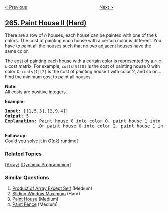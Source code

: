 <!--|This file generated by command(leetcode description); DO NOT EDIT.    |-->
<!--+----------------------------------------------------------------------+-->
<!--|@author    awesee <openset.wang@gmail.com>                           |-->
<!--|@link      https://github.com/awesee                                 |-->
<!--|@home      https://github.com/awesee/leetcode                        |-->
<!--+----------------------------------------------------------------------+-->

[< Previous](../ugly-number-ii "Ugly Number II")
　　　　　　　　　　　　　　　　
[Next >](../palindrome-permutation "Palindrome Permutation")

## [265. Paint House II (Hard)](https://leetcode.com/problems/paint-house-ii "粉刷房子 II")

<p>There are a row of <i>n</i> houses, each house can be painted with one of the <i>k</i> colors. The cost of painting each house with a certain color is different. You have to paint all the houses such that no two adjacent houses have the same color.</p>

<p>The cost of painting each house with a certain color is represented by a <code><i>n</i> x <i>k</i></code> cost matrix. For example, <code>costs[0][0]</code> is the cost of painting house 0 with color 0; <code>costs[1][2]</code> is the cost of painting house 1 with color 2, and so on... Find the minimum cost to paint all houses.</p>

<p><b>Note:</b><br />
All costs are positive integers.</p>

<p><strong>Example:</strong></p>

<pre>
<strong>Input:</strong> [[1,5,3],[2,9,4]]
<strong>Output:</strong> 5
<strong>Explanation: </strong>Paint house 0 into color 0, paint house 1 into color 2. Minimum cost: 1 + 4 = 5; 
&nbsp;            Or paint house 0 into color 2, paint house 1 into color 0. Minimum cost: 3 + 2 = 5. 
</pre>

<p><b>Follow up:</b><br />
Could you solve it in <i>O</i>(<i>nk</i>) runtime?</p>

### Related Topics
  [[Array](../../tag/array/README.md)]
  [[Dynamic Programming](../../tag/dynamic-programming/README.md)]

### Similar Questions
  1. [Product of Array Except Self](../product-of-array-except-self) (Medium)
  1. [Sliding Window Maximum](../sliding-window-maximum) (Hard)
  1. [Paint House](../paint-house) (Medium)
  1. [Paint Fence](../paint-fence) (Medium)
